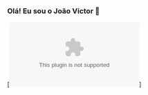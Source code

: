 ### Olá! Eu sou o João Victor 👋

[![Blog](https://img.shields.io/website-up-down-green-red/http/monip.org.svgsite:https://devjvs.com)]
